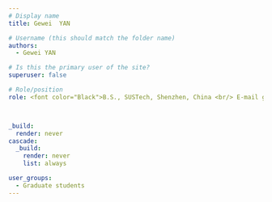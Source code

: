 ```yaml
---
# Display name
title: Gewei  YAN

# Username (this should match the folder name)
authors:
  - Gewei YAN

# Is this the primary user of the site?
superuser: false

# Role/position
role: <font color="Black">B.S., SUSTech, Shenzhen, China <br/> E-mail gyanac at connect.ust.hk</font>



_build:
  render: never
cascade:
  _build:
    render: never
    list: always

user_groups:
  - Graduate students
---
```

